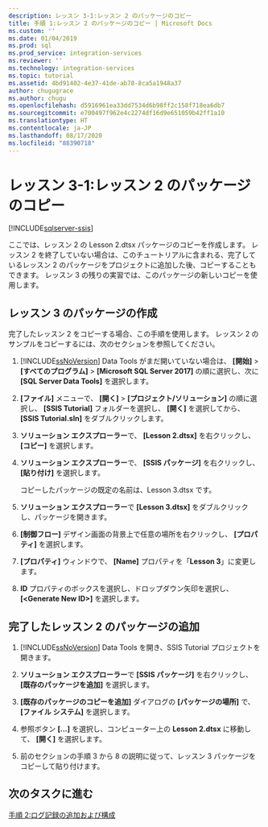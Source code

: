```yaml
---
description: レッスン 3-1:レッスン 2 のパッケージのコピー
title: 手順 1:レッスン 2 のパッケージのコピー | Microsoft Docs
ms.custom: ''
ms.date: 01/04/2019
ms.prod: sql
ms.prod_service: integration-services
ms.reviewer: ''
ms.technology: integration-services
ms.topic: tutorial
ms.assetid: 4bd91402-4e37-41de-ab78-8ca5a1948a37
author: chugugrace
ms.author: chugu
ms.openlocfilehash: d5916961ea33dd7534d6b98ff2c158f718ea6db7
ms.sourcegitcommit: e700497f962e4c2274df16d9e651059b42ff1a10
ms.translationtype: HT
ms.contentlocale: ja-JP
ms.lasthandoff: 08/17/2020
ms.locfileid: "88390718"
---
```

# <a name="lesson-3-1-copy-the-lesson-2-package"></a>レッスン 3-1:レッスン 2 のパッケージのコピー

[!INCLUDE[sqlserver-ssis](../includes/applies-to-version/sqlserver-ssis.md)]



ここでは、レッスン 2 の Lesson 2.dtsx パッケージのコピーを作成します。 レッスン 2 を終了していない場合は、このチュートリアルに含まれる、完了しているレッスン 2 のパッケージをプロジェクトに追加した後、コピーすることもできます。 レッスン 3 の残りの実習では、このパッケージの新しいコピーを使用します。

## <a name="create-the-lesson-3-package"></a>レッスン 3 のパッケージの作成

完了したレッスン 2 をコピーする場合、この手順を使用します。  レッスン 2 のサンプルをコピーするには、次のセクションを参照してください。

1.  [!INCLUDE[ssNoVersion](../includes/ssnoversion-md.md)] Data Tools がまだ開いていない場合は、 **[開始]**  >  **[すべてのプログラム]**  >  **[Microsoft SQL Server 2017]** の順に選択し、次に **[SQL Server Data Tools]** を選択します。

2.  **[ファイル]** メニューで、 **[開く]**  >  **[プロジェクト/ソリューション]** の順に選択し、 **[SSIS Tutorial]** フォルダーを選択し、 **[開く]** を選択してから、 **[SSIS Tutorial.sln]** をダブルクリックします。

3.  **ソリューション エクスプローラー**で、 **[Lesson 2.dtsx]** を右クリックし、 **[コピー]** を選択します。

4.  **ソリューション エクスプローラー**で、 **[SSIS パッケージ]** を右クリックし、 **[貼り付け]** を選択します。

    コピーしたパッケージの既定の名前は、Lesson 3.dtsx です。

5.  **ソリューション エクスプローラー**で **[Lesson 3.dtsx]** をダブルクリックし、パッケージを開きます。

6.  **[制御フロー]** デザイン画面の背景上で任意の場所を右クリックし、 **[プロパティ]** を選択します。

7.  **[プロパティ]** ウィンドウで、 **[Name]** プロパティを「**Lesson 3**」に変更します。

8.  **ID** プロパティのボックスを選択し、ドロップダウン矢印を選択し、 **[\<Generate New ID>]** を選択します。

## <a name="add-the-completed-lesson-2-package"></a>完了したレッスン 2 のパッケージの追加

1.  [!INCLUDE[ssNoVersion](../includes/ssnoversion-md.md)] Data Tools を開き、SSIS Tutorial プロジェクトを開きます。

2.  **ソリューション エクスプローラー**で **[SSIS パッケージ]** を右クリックし、 **[既存のパッケージを追加]** を選択します。

3.  **[既存のパッケージのコピーを追加]** ダイアログの **[パッケージの場所]** で、 **[ファイル システム]** を選択します。

4.  参照ボタン **[...]** を選択し、コンピューター上の **Lesson 2.dtsx** に移動して、 **[開く]** を選択します。

5.  前のセクションの手順 3 から 8 の説明に従って、レッスン 3 パッケージをコピーして貼り付けます。  
  
## <a name="go-to-next-task"></a>次のタスクに進む
[手順 2:ログ記録の追加および構成](../integration-services/lesson-3-2-adding-and-configuring-logging.md)  
  
